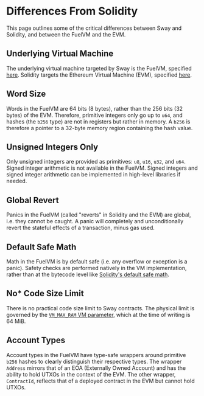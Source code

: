 # Differences From Solidity

This page outlines some of the critical differences between Sway and Solidity, and between the FuelVM and the EVM.

## Underlying Virtual Machine

The underlying virtual machine targeted by Sway is the FuelVM, specified [here](https://github.com/FuelLabs/fuel-specs). Solidity targets the Ethereum Virtual Machine (EVM), specified [here](https://ethereum.github.io/yellowpaper/paper.pdf).

## Word Size

Words in the FuelVM are 64 bits (8 bytes), rather than the 256 bits (32 bytes) of the EVM. Therefore, primitive integers only go up to `u64`, and hashes (the `b256` type) are not in registers but rather in memory. A `b256` is therefore a pointer to a 32-byte memory region containing the hash value.

## Unsigned Integers Only

Only unsigned integers are provided as primitives: `u8`, `u16`, `u32`, and `u64`. Signed integer arithmetic is not available in the FuelVM. Signed integers and signed integer arithmetic can be implemented in high-level libraries if needed.

## Global Revert

Panics in the FuelVM (called "reverts" in Solidity and the EVM) are global, i.e. they cannot be caught. A panic will completely and unconditionally revert the stateful effects of a transaction, minus gas used.

## Default Safe Math

<!-- This section should explain safe math in Fuel vs EVM -->
<!-- safe_math:example:start -->
Math in the FuelVM is by default safe (i.e. any overflow or exception is a panic). Safety checks are performed natively in the VM implementation, rather than at the bytecode level like [Solidity's default safe math](https://docs.soliditylang.org/en/latest/080-breaking-changes.html#silent-changes-of-the-semantics).
<!-- safe_math:example:end -->

## No* Code Size Limit

There is no practical code size limit to Sway contracts. The physical limit is governed by the [`VM_MAX_RAM` VM parameter](https://fuellabs.github.io/fuel-specs/master/vm#parameters), which at the time of writing is 64 MiB.

## Account Types

Account types in the FuelVM have type-safe wrappers around primitive `b256` hashes to clearly distinguish their respective types. The wrapper `Address` mirrors that of an EOA (Externally Owned Account) and has the ability to hold UTXOs in the context of the EVM. The other wrapper, `ContractId`, reflects that of a deployed contract in the EVM but cannot hold UTXOs.
